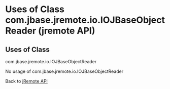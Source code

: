 # Uses of Class com.jbase.jremote.io.IOJBaseObjectReader (jremote API)

<PageHeader />

## Uses of Class
com.jbase.jremote.io.IOJBaseObjectReader

No usage of com.jbase.jremote.io.IOJBaseObjectReader

Back to [jRemote API](../../../../jremote-api/README.md)

  
<PageFooter />
